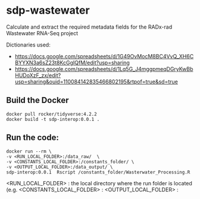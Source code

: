 # sdp-wastewater

Calculate and extract the required metadata fields for the RADx-rad Wastewater RNA-Seq project


Dictionaries used:
- https://docs.google.com/spreadsheets/d/1G49OvMocM8BC4VvQ_XH6CBYYXN3a6sZ23t8KcGgIQfM/edit?usp=sharing 
- https://docs.google.com/spreadsheets/d/1Lq5G_J4mggpmeqDGryKwBbHUDoXzF_zx/edit?usp=sharing&ouid=110084142835466802195&rtpof=true&sd=true


## Build the Docker
```shell
docker pull rocker/tidyverse:4.2.2
docker build -t sdp-interop:0.0.1 .
```


## Run the code:

```shell
docker run --rm \
-v <RUN_LOCAL_FOLDER>:/data_raw/  \
-v <CONSTANTS_LOCAL_FOLDER>:/constants_folder/ \
-v <OUTPUT_LOCAL_FOLDER>:/data_output/ \
sdp-interop:0.0.1  Rscript /constants_folder/Wasterwater_Processing.R 
```

<RUN_LOCAL_FOLDER> : the local directory where the run folder is located (e.g. 
<CONSTANTS_LOCAL_FOLDER> :
<OUTPUT_LOCAL_FOLDER> : 
